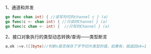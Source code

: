 1、通道和并发

```go
go func chan int) { //读写均可的channel c } (a)
go func(c <- chan int) { //只读的Channel } (a)
go func(c chan <- int) {  //只写的Channel } (a)
```

2、接口对象执行的类型动态转换/查询——类型断言

```go
a,ok :=v.([]byte)//判断v是否保存了字节切片类型的值，如果有，就返回ok=1 

```

